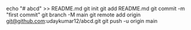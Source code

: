 echo "# abcd" >> README.md
git init
git add README.md
git commit -m "first commit"
git branch -M main
git remote add origin git@github.com:udaykumar12/abcd.git
git push -u origin main
